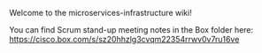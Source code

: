 Welcome to the microservices-infrastructure wiki!

You can find Scrum stand-up meeting notes in the Box folder here:
https://cisco.box.com/s/sz20hhzlg3cvqm22354rrwv0v7ru16ve  
